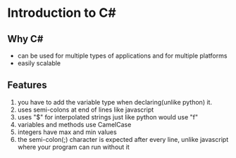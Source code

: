# Introduction to C#

## Why C#
- can be used for multiple types of applications and for multiple platforms
- easily scalable

## Features
1. you have to add the variable type when declaring(unlike python) it. 
2. uses semi-colons at end of lines like javascript
3. uses "$" for interpolated strings just like python would use "f"
4. variables and methods use CamelCase
5. integers have max and min values
6. the semi-colon(;) character is expected after every line, unlike javascript where your program can run without it

